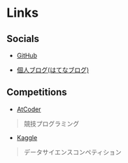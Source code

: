 # Links

## Socials

- [GitHub](https://github.com/maronuu)

- [個人ブログ(はてなブログ)](https://riguo.hatenablog.com/) 

## Competitions

- [AtCoder](https://atcoder.jp/users/maronu)
> 競技プログラミング

- [Kaggle](https://www.kaggle.com/yutarooguri)
> データサイエンスコンペティション
